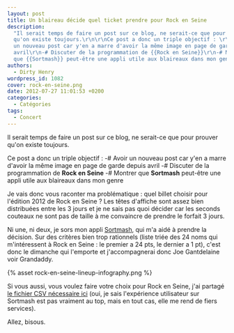 ```yaml
---
layout: post
title: Un blaireau décide quel ticket prendre pour Rock en Seine
description:
  "Il serait temps de faire un post sur ce blog, ne serait-ce que pour prouver
  qu'on existe toujours.\r\n\r\nCe post a donc un triple objectif : \r\n-# Avoir
  un nouveau post car y'en a marre d'avoir la même image en page de garde depuis
  avril\r\n-# Discuter de la programmation de {{Rock en Seine}}\r\n-# Montrer
  que {{Sortmash}} peut-être une appli utile aux blaireaux dans mon genre"
authors:
  - Dirty Henry
wordpress_id: 1082
cover: rock-en-seine.png
date: 2012-07-27 11:01:53 +0200
categories:
  - Catégories
tags:
  - Concert
---
```


Il serait temps de faire un post sur ce blog, ne serait-ce que pour prouver
qu'on existe toujours.

Ce post a donc un triple objectif : -# Avoir un nouveau post car y'en a marre
d'avoir la même image en page de garde depuis avril -# Discuter de la
programmation de **Rock en Seine** -# Montrer que **Sortmash** peut-être une
appli utile aux blaireaux dans mon genre

Je vais donc vous raconter ma problématique : quel billet choisir pour l'édition
2012 de Rock en Seine ? Les têtes d'affiche sont assez bien distribuées entre
les 3 jours et je ne sais pas quoi décider car les seconds couteaux ne sont pas
de taille à me convaincre de prendre le forfait 3 jours.

Ni une, ni deux, je sors mon appli
[Sortmash](http://itunes.apple.com/fr/app/sortmash/id416854835?mt=8), qui m'a
aidé à prendre la décision. Sur des critères bien trop rationnels (liste triée
des 24 noms qui m'intéressent à Rock en Seine : le premier a 24 pts, le dernier
a 1 pt), c'est donc le dimanche qui l'emporte et j'accompagnerai donc Joe
Gantdelaine voir Grandaddy.

{% asset rock-en-seine-lineup-infography.png %}

Si vous aussi, vous voulez faire votre choix pour Rock en Seine, j'ai partagé
[le fichier CSV nécessaire ici](http://cdn.deadrooster.org/rockenseine2012.csv)
(oui, je sais l'expérience utilisateur sur Sortmash est pas vraiment au top,
mais en tout cas, elle me rend de fiers services).

Allez, bisous.
